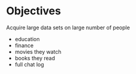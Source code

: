 # Objectives

Acquire large data sets on large number of people

- education
- finance
- movies they watch
- books they read
- full chat log


